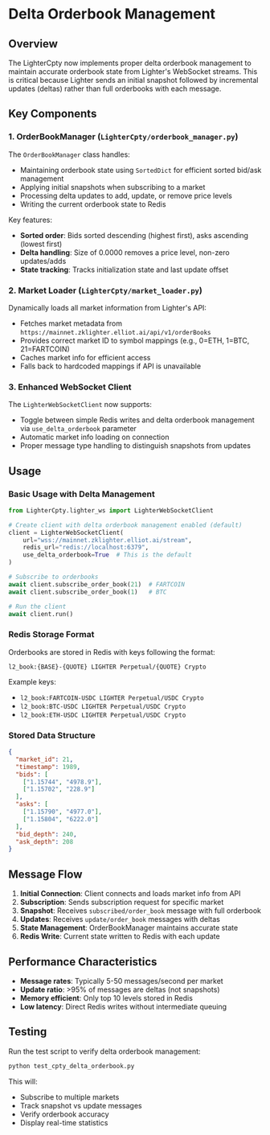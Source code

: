 # Delta Orderbook Management

## Overview

The LighterCpty now implements proper delta orderbook management to maintain accurate orderbook state from Lighter's WebSocket streams. This is critical because Lighter sends an initial snapshot followed by incremental updates (deltas) rather than full orderbooks with each message.

## Key Components

### 1. OrderBookManager (`LighterCpty/orderbook_manager.py`)

The `OrderBookManager` class handles:
- Maintaining orderbook state using `SortedDict` for efficient sorted bid/ask management
- Applying initial snapshots when subscribing to a market
- Processing delta updates to add, update, or remove price levels
- Writing the current orderbook state to Redis

Key features:
- **Sorted order**: Bids sorted descending (highest first), asks ascending (lowest first)
- **Delta handling**: Size of 0.0000 removes a price level, non-zero updates/adds
- **State tracking**: Tracks initialization state and last update offset

### 2. Market Loader (`LighterCpty/market_loader.py`)

Dynamically loads all market information from Lighter's API:
- Fetches market metadata from `https://mainnet.zklighter.elliot.ai/api/v1/orderBooks`
- Provides correct market ID to symbol mappings (e.g., 0=ETH, 1=BTC, 21=FARTCOIN)
- Caches market info for efficient access
- Falls back to hardcoded mappings if API is unavailable

### 3. Enhanced WebSocket Client

The `LighterWebSocketClient` now supports:
- Toggle between simple Redis writes and delta orderbook management via `use_delta_orderbook` parameter
- Automatic market info loading on connection
- Proper message type handling to distinguish snapshots from updates

## Usage

### Basic Usage with Delta Management

```python
from LighterCpty.lighter_ws import LighterWebSocketClient

# Create client with delta orderbook management enabled (default)
client = LighterWebSocketClient(
    url="wss://mainnet.zklighter.elliot.ai/stream",
    redis_url="redis://localhost:6379",
    use_delta_orderbook=True  # This is the default
)

# Subscribe to orderbooks
await client.subscribe_order_book(21)  # FARTCOIN
await client.subscribe_order_book(1)   # BTC

# Run the client
await client.run()
```

### Redis Storage Format

Orderbooks are stored in Redis with keys following the format:
```
l2_book:{BASE}-{QUOTE} LIGHTER Perpetual/{QUOTE} Crypto
```

Example keys:
- `l2_book:FARTCOIN-USDC LIGHTER Perpetual/USDC Crypto`
- `l2_book:BTC-USDC LIGHTER Perpetual/USDC Crypto`
- `l2_book:ETH-USDC LIGHTER Perpetual/USDC Crypto`

### Stored Data Structure

```json
{
  "market_id": 21,
  "timestamp": 1989,
  "bids": [
    ["1.15744", "4978.9"],
    ["1.15702", "228.9"]
  ],
  "asks": [
    ["1.15790", "4977.0"],
    ["1.15804", "6222.0"]
  ],
  "bid_depth": 240,
  "ask_depth": 208
}
```

## Message Flow

1. **Initial Connection**: Client connects and loads market info from API
2. **Subscription**: Sends subscription request for specific market
3. **Snapshot**: Receives `subscribed/order_book` message with full orderbook
4. **Updates**: Receives `update/order_book` messages with deltas
5. **State Management**: OrderBookManager maintains accurate state
6. **Redis Write**: Current state written to Redis with each update

## Performance Characteristics

- **Message rates**: Typically 5-50 messages/second per market
- **Update ratio**: >95% of messages are deltas (not snapshots)
- **Memory efficient**: Only top 10 levels stored in Redis
- **Low latency**: Direct Redis writes without intermediate queuing

## Testing

Run the test script to verify delta orderbook management:

```bash
python test_cpty_delta_orderbook.py
```

This will:
- Subscribe to multiple markets
- Track snapshot vs update messages
- Verify orderbook accuracy
- Display real-time statistics